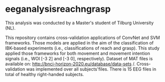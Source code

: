 # eeganalysisreachngrasp
This analysis was conducted by a Master's student of Tilburg University (NL).

This repository contains cross-validation applications of ConvNet and SVM frameworks.
Those models are applied in the aim of the classification of IBK-based experiments (i.e., classifications of reach and grasp).
This study applied those frameworks for both movement and movement intention signals (i.e., WOI [-3 2] and [-3 0], respectively).
Dataset of MAT files is available on: http://bnci-horizon-2020.eu/database/data-sets /.
Cross-validation was implemented over all subjects'files. There is 15 EEG files in total of healthy right-handed subjects.
